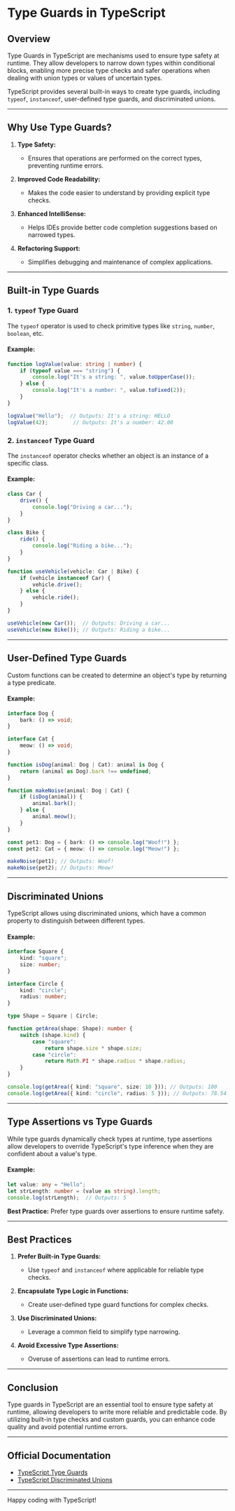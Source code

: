 # Type Guards in TypeScript

## Overview

Type Guards in TypeScript are mechanisms used to ensure type safety at runtime. They allow developers to narrow down types within conditional blocks, enabling more precise type checks and safer operations when dealing with union types or values of uncertain types.

TypeScript provides several built-in ways to create type guards, including `typeof`, `instanceof`, user-defined type guards, and discriminated unions.

---

## Why Use Type Guards?

1. **Type Safety:**
   - Ensures that operations are performed on the correct types, preventing runtime errors.

2. **Improved Code Readability:**
   - Makes the code easier to understand by providing explicit type checks.

3. **Enhanced IntelliSense:**
   - Helps IDEs provide better code completion suggestions based on narrowed types.

4. **Refactoring Support:**
   - Simplifies debugging and maintenance of complex applications.

---

## Built-in Type Guards

### 1. **`typeof` Type Guard**

The `typeof` operator is used to check primitive types like `string`, `number`, `boolean`, etc.

#### Example:
```typescript
function logValue(value: string | number) {
    if (typeof value === "string") {
        console.log("It's a string: ", value.toUpperCase());
    } else {
        console.log("It's a number: ", value.toFixed(2));
    }
}

logValue("Hello");  // Outputs: It's a string: HELLO
logValue(42);        // Outputs: It's a number: 42.00
```

### 2. **`instanceof` Type Guard**

The `instanceof` operator checks whether an object is an instance of a specific class.

#### Example:
```typescript
class Car {
    drive() {
        console.log("Driving a car...");
    }
}

class Bike {
    ride() {
        console.log("Riding a bike...");
    }
}

function useVehicle(vehicle: Car | Bike) {
    if (vehicle instanceof Car) {
        vehicle.drive();
    } else {
        vehicle.ride();
    }
}

useVehicle(new Car());  // Outputs: Driving a car...
useVehicle(new Bike()); // Outputs: Riding a bike...
```

---

## User-Defined Type Guards

Custom functions can be created to determine an object's type by returning a type predicate.

#### Example:
```typescript
interface Dog {
    bark: () => void;
}

interface Cat {
    meow: () => void;
}

function isDog(animal: Dog | Cat): animal is Dog {
    return (animal as Dog).bark !== undefined;
}

function makeNoise(animal: Dog | Cat) {
    if (isDog(animal)) {
        animal.bark();
    } else {
        animal.meow();
    }
}

const pet1: Dog = { bark: () => console.log("Woof!") };
const pet2: Cat = { meow: () => console.log("Meow!") };

makeNoise(pet1); // Outputs: Woof!
makeNoise(pet2); // Outputs: Meow!
```

---

## Discriminated Unions

TypeScript allows using discriminated unions, which have a common property to distinguish between different types.

#### Example:
```typescript
interface Square {
    kind: "square";
    size: number;
}

interface Circle {
    kind: "circle";
    radius: number;
}

type Shape = Square | Circle;

function getArea(shape: Shape): number {
    switch (shape.kind) {
        case "square":
            return shape.size * shape.size;
        case "circle":
            return Math.PI * shape.radius * shape.radius;
    }
}

console.log(getArea({ kind: "square", size: 10 })); // Outputs: 100
console.log(getArea({ kind: "circle", radius: 5 })); // Outputs: 78.54
```

---

## Type Assertions vs Type Guards

While type guards dynamically check types at runtime, type assertions allow developers to override TypeScript's type inference when they are confident about a value's type.

#### Example:
```typescript
let value: any = "Hello";
let strLength: number = (value as string).length;
console.log(strLength);  // Outputs: 5
```

**Best Practice:** Prefer type guards over assertions to ensure runtime safety.

---

## Best Practices

1. **Prefer Built-in Type Guards:**
   - Use `typeof` and `instanceof` where applicable for reliable type checks.

2. **Encapsulate Type Logic in Functions:**
   - Create user-defined type guard functions for complex checks.

3. **Use Discriminated Unions:**
   - Leverage a common field to simplify type narrowing.

4. **Avoid Excessive Type Assertions:**
   - Overuse of assertions can lead to runtime errors.

---

## Conclusion

Type guards in TypeScript are an essential tool to ensure type safety at runtime, allowing developers to write more reliable and predictable code. By utilizing built-in type checks and custom guards, you can enhance code quality and avoid potential runtime errors.

---

## Official Documentation

- [TypeScript Type Guards](https://www.typescriptlang.org/docs/handbook/advanced-types.html#typeof-type-guards)
- [TypeScript Discriminated Unions](https://www.typescriptlang.org/docs/handbook/unions-and-intersections.html)

---

Happy coding with TypeScript!

